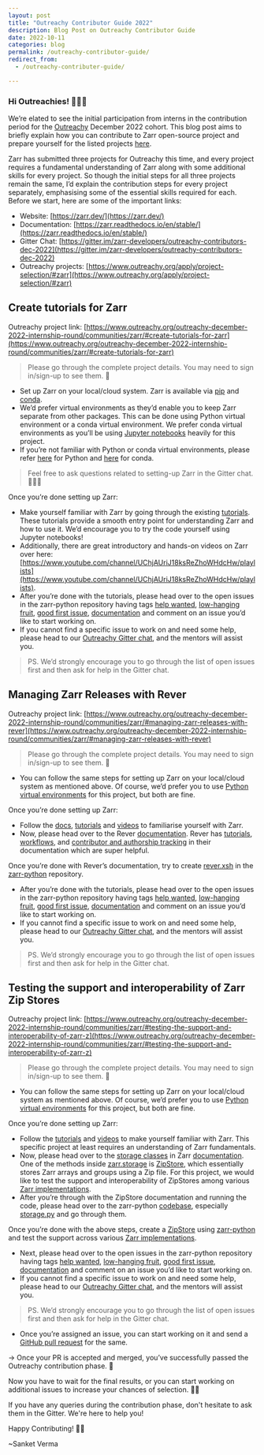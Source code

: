 ```yaml
---
layout: post
title: "Outreachy Contributor Guide 2022"
description: Blog Post on Outreachy Contributor Guide
date: 2022-10-11
categories: blog
permalink: /outreachy-contributor-guide/
redirect_from:
  - /outreachy-contributer-guide/

---
```


### Hi Outreachies! 🙋🏻‍♂️

We’re elated to see the initial participation from interns in the contribution period for the [Outreachy](https://www.outreachy.org/) December 2022 cohort. This blog post aims to briefly explain how you can contribute to Zarr open-source project and prepare yourself for the listed projects [here](https://www.outreachy.org/apply/project-selection/#zarr).

Zarr has submitted three projects for Outreachy this time, and every project requires a fundamental understanding of Zarr along with some additional skills for every project. So though the initial steps for all three projects remain the same, I’d explain the contribution steps for every project separately, emphasising some of the essential skills required for each. Before we start, here are some of the important links:

- Website: [https://zarr.dev/](https://zarr.dev/)
- Documentation: [https://zarr.readthedocs.io/en/stable/](https://zarr.readthedocs.io/en/stable/)
- Gitter Chat: [https://gitter.im/zarr-developers/outreachy-contributors-dec-2022](https://gitter.im/zarr-developers/outreachy-contributors-dec-2022)
- Outreachy projects: [https://www.outreachy.org/apply/project-selection/#zarr](https://www.outreachy.org/apply/project-selection/#zarr)

## Create tutorials for Zarr

Outreachy project link: [https://www.outreachy.org/outreachy-december-2022-internship-round/communities/zarr/#create-tutorials-for-zarr](https://www.outreachy.org/outreachy-december-2022-internship-round/communities/zarr/#create-tutorials-for-zarr)

> Please go through the complete project details. You may need to sign in/sign-up to see them. 👀

- Set up Zarr on your local/cloud system. Zarr is available via [pip](https://pypi.org/project/zarr/) and [conda](https://anaconda.org/conda-forge/zarr).
- We’d prefer virtual environments as they’d enable you to keep Zarr separate from other packages. This can be done using Python virtual environment or a conda virtual environment. We prefer conda virtual environments as you’ll be using [Jupyter notebooks](https://jupyter.org/) heavily for this project.
- If you’re not familiar with Python or conda virtual environments, please refer [here](https://packaging.python.org/en/latest/guides/installing-using-pip-and-virtual-environments/#creating-a-virtual-environment) for Python and [here](https://docs.conda.io/projects/conda/en/latest/user-guide/getting-started.html#managing-environments) for conda.

> Feel free to ask questions related to setting-up Zarr in the Gitter chat. 🙋🏻‍♂️

Once you’re done setting up Zarr:

- Make yourself familiar with Zarr by going through the existing [tutorials](https://zarr.readthedocs.io/en/stable/tutorial.html). These tutorials provide a smooth entry point for understanding Zarr and how to use it. We’d encourage you to try the code yourself using Jupyter notebooks!
- Additionally, there are great introductory and hands-on videos on Zarr over here: [https://www.youtube.com/channel/UChjAUriJ18ksReZhoWHdcHw/playlists](https://www.youtube.com/channel/UChjAUriJ18ksReZhoWHdcHw/playlists).
- After you’re done with the tutorials, please head over to the open issues in the zarr-python repository having tags [help wanted](https://github.com/zarr-developers/zarr-python/labels/help%20wanted), [low-hanging fruit](https://github.com/zarr-developers/zarr-python/labels/low-hanging-fruit), [good first issue](https://github.com/zarr-developers/zarr-python/labels/good-first-issue), [documentation](https://github.com/zarr-developers/zarr-python/labels/documentation) and comment on an issue you’d like to start working on.
- If you cannot find a specific issue to work on and need some help, please head to our [Outreachy Gitter chat](https://gitter.im/zarr-developers/outreachy-contributors-dec-2022), and the mentors will assist you.

> PS. We’d strongly encourage you to go through the list of open issues first and then ask for help in the Gitter chat.

## Managing Zarr Releases with Rever

Outreachy project link: [https://www.outreachy.org/outreachy-december-2022-internship-round/communities/zarr/#managing-zarr-releases-with-rever](https://www.outreachy.org/outreachy-december-2022-internship-round/communities/zarr/#managing-zarr-releases-with-rever)

> Please go through the complete project details. You may need to sign in/sign-up to see them. 👀

- You can follow the same steps for setting up Zarr on your local/cloud system as mentioned above. Of course, we’d prefer you to use [Python virtual environments](https://packaging.python.org/en/latest/guides/installing-using-pip-and-virtual-environments/#creating-a-virtual-environment) for this project, but both are fine.

Once you’re done setting up Zarr:

- Follow the [docs](https://zarr.readthedocs.io/en/stable/), [tutorials](https://zarr.readthedocs.io/en/stable/tutorial.html) and [videos](https://www.youtube.com/channel/UChjAUriJ18ksReZhoWHdcHw/playlists) to familiarise yourself with Zarr.
- Now, please head over to the Rever [documentation](https://regro.github.io/rever-docs/). Rever has [tutorials](https://regro.github.io/rever-docs/tutorial.html), [workflows](https://regro.github.io/rever-docs/news.html), and [contributor and authorship tracking](https://regro.github.io/rever-docs/authorship.html) in their documentation which are super helpful.

Once you’re done with Rever’s documentation, try to create [rever.xsh](https://regro.github.io/rever-docs/#initializing-rever) in the [zarr-python](https://github.com/zarr-developers/zarr-python) repository.

- After you’re done with the tutorials, please head over to the open issues in the zarr-python repository having tags [help wanted](https://github.com/zarr-developers/zarr-python/labels/help%20wanted), [low-hanging fruit](https://github.com/zarr-developers/zarr-python/labels/low-hanging-fruit), [good first issue](https://github.com/zarr-developers/zarr-python/labels/good-first-issue), [documentation](https://github.com/zarr-developers/zarr-python/labels/documentation) and comment on an issue you’d like to start working on.
- If you cannot find a specific issue to work on and need some help, please head to our [Outreachy Gitter chat](https://gitter.im/zarr-developers/outreachy-contributors-dec-2022), and the mentors will assist you.

> PS. We’d strongly encourage you to go through the list of open issues first and then ask for help in the Gitter chat.

## Testing the support and interoperability of Zarr Zip Stores

Outreachy project link: [https://www.outreachy.org/outreachy-december-2022-internship-round/communities/zarr/#testing-the-support-and-interoperability-of-zarr-z](https://www.outreachy.org/outreachy-december-2022-internship-round/communities/zarr/#testing-the-support-and-interoperability-of-zarr-z)

> Please go through the complete project details. You may need to sign in/sign-up to see them. 👀

- You can follow the same steps for setting up Zarr on your local/cloud system as mentioned above. Of course, we’d prefer you to use [Python virtual environments](https://packaging.python.org/en/latest/guides/installing-using-pip-and-virtual-environments/#creating-a-virtual-environment) for this project, but both are fine.

Once you’re done setting up Zarr:

- Follow the [tutorials](https://zarr.readthedocs.io/en/stable/tutorial.html) and [videos](https://www.youtube.com/channel/UChjAUriJ18ksReZhoWHdcHw/playlists) to make yourself familiar with Zarr. This specific project at least requires an understanding of Zarr fundamentals.
- Now, please head over to the [storage classes](https://zarr.readthedocs.io/en/stable/api/storage.html) in Zarr [documentation](https://zarr.readthedocs.io/en/stable/). One of the methods inside [zarr.storage](https://zarr.readthedocs.io/en/stable/api/storage.html) is [ZipStore](https://zarr.readthedocs.io/en/stable/api/storage.html#zarr.storage.ZipStore), which essentially stores Zarr arrays and groups using a Zip file. For this project, we would like to test the support and interoperability of ZipStores among various [Zarr implementations](https://github.com/zarr-developers/zarr_implementations).
- After you’re through with the ZipStore documentation and running the code, please head over to the zarr-python [codebase](https://github.com/zarr-developers/zarr-python/tree/main/zarr), especially [storage.py](https://github.com/zarr-developers/zarr-python/blob/main/zarr/storage.py) and go through them.

Once you’re done with the above steps, create a [ZipStore](https://zarr.readthedocs.io/en/stable/api/storage.html#zarr.storage.ZipStore) using [zarr-python](https://github.com/zarr-developers/zarr-python/tree/main/zarr) and test the support across various [Zarr implementations](https://github.com/zarr-developers/zarr_implementations).

- Next, please head over to the open issues in the zarr-python repository having tags [help wanted](https://github.com/zarr-developers/zarr-python/labels/help%20wanted), [low-hanging fruit](https://github.com/zarr-developers/zarr-python/labels/low-hanging-fruit), [good first issue](https://github.com/zarr-developers/zarr-python/labels/good-first-issue), [documentation](https://github.com/zarr-developers/zarr-python/labels/documentation) and comment on an issue you’d like to start working on.
- If you cannot find a specific issue to work on and need some help, please head to our [Outreachy Gitter chat](https://gitter.im/zarr-developers/outreachy-contributors-dec-2022), and the mentors will assist you.


> PS. We’d strongly encourage you to go through the list of open issues first and then ask for help in the Gitter chat.

- Once you’re assigned an issue, you can start working on it and send a [GitHub pull request](https://docs.github.com/en/pull-requests/collaborating-with-pull-requests/proposing-changes-to-your-work-with-pull-requests/creating-a-pull-request) for the same.

→ Once your PR is accepted and merged, you’ve successfully passed the Outreachy contribution phase. 🎉

Now you have to wait for the final results, or you can start working on additional issues to increase your chances of selection. 🤞🏻


If you have any queries during the contribution phase, don't hesitate to ask them in the Gitter. We're here to help you!

Happy Contributing! ✌🏻

~Sanket Verma

<script src="https://giscus.app/client.js"
        data-repo="zarr-developers/blog"
        data-repo-id="R_kgDOGxrWVg"
        data-category="General"
        data-category-id="DIC_kwDOGxrWVs4CU5q_"
        data-mapping="pathname"
        data-strict="0"
        data-reactions-enabled="1"
        data-emit-metadata="0"
        data-input-position="top"
        data-theme="light"
        data-lang="en"
        crossorigin="anonymous"
        async>
</script>
